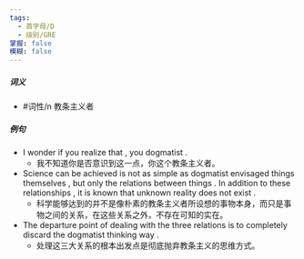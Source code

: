 ```yaml
---
tags:
  - 首字母/D
  - 级别/GRE
掌握: false
模糊: false
---
```

##### 词义
- #词性/n  教条主义者
##### 例句
- I wonder if you realize that , you dogmatist .
	- 我不知道你是否意识到这一点，你这个教条主义者。
- Science can be achieved is not as simple as dogmatist envisaged things themselves , but only the relations between things . In addition to these relationships , it is known that unknown reality does not exist .
	- 科学能够达到的并不是像朴素的教条主义者所设想的事物本身，而只是事物之间的关系，在这些关系之外，不存在可知的实在。
- The departure point of dealing with the three relations is to completely discard the dogmatist thinking way .
	- 处理这三大关系的根本出发点是彻底抛弃教条主义的思维方式。
